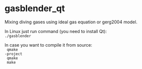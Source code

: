 # gasblender_qt
Mixing diving gases using ideal gas equation or gerg2004 model. <br>

In Linux just run command (you need to install Qt):
<code> ./gasblender </code>

In case you want to compile it from source:<br>
<code>
qmake -project<br>
qmake <br>
make
</code>

